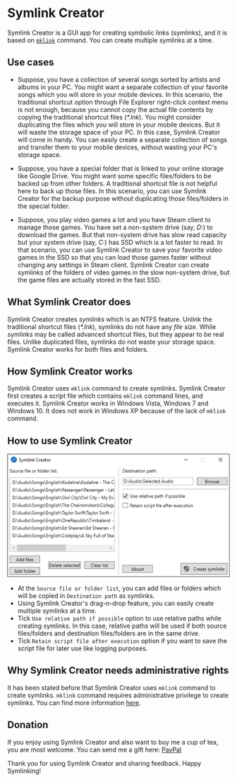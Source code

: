 # Symlink Creator
Symlink Creator is a GUI app for creating symbolic links (symlinks), and it is based on [`mklink`](https://learn.microsoft.com/en-us/windows-server/administration/windows-commands/mklink) command. You can create multiple symlinks at a time.

## Use cases
- Suppose, you have a collection of several songs sorted by artists and albums in your PC. You might want a separate collection of your favorite songs which you will store in your mobile devices. In this scenario, the traditional shortcut option through File Explorer right-click context menu is not enough, because you cannot copy the actual file contents by copying the traditional shortcut files (*\*.lnk*). You might consider duplicating the files which you will store in your mobile devices. But it will waste the storage space of your PC. In this case, Symlink Creator will come in handy. You can easily create a separate collection of songs and transfer them to your mobile devices, without wasting your PC's storage space.

- Suppose, you have a special folder that is linked to your online storage like Google Drive. You might want some specific files/folders to be backed up from other folders. A traditional shortcut file is not helpful here to back up those files. In this scenario, you can use Symlink Creator for the backup purpose without duplicating those files/folders in the special folder.

- Suppose, you play video games a lot and you have Steam client to manage those games. You have set a non-system drive (say, *D:*) to download the games. But that non-system drive has slow read capacity but your system drive (say, *C:*) has SSD which is a lot faster to read. In that scenario, you can use Symlink Creator to save your favorite video games in the SSD so that you can load those games faster without changing any settings in Steam client. Symlink Creator can create symlinks of the folders of video games in the slow non-system drive, but the game files are actually stored in the fast SSD.

## What Symlink Creator does
Symlink Creator creates *symlinks* which is an NTFS feature. Unlink the traditional shortcut files (*\*.lnk*), symlinks do not have any *file size*. While symlinks may be called advanced shortcut files, but they appear to be real files. Unlike duplicated files, symlinks do not waste your storage space. Symlink Creator works for both files and folders.

## How Symlink Creator works
Symlink Creator uses `mklink` command to create symlinks. Symlink Creator first creates a script file which contains `mklink` command lines, and executes it. Symlink Creator works in Windows Vista, Windows 7 and Windows 10. It does not work in Windows XP because of the lack of `mklink` command.

## How to use Symlink Creator
![Screenshot](SymlinkCreator/_ReadMe/Screenshot.png "Screenshot of Symlink Creator")
- At the `Source file or folder list`, you can add files or folders which will be copied in `Destination path` as symlinks.
- Using Symlink Creator's drag-n-drop feature, you can easily create multiple symlinks at a time.
- Tick `Use relative path if possible` option to use relative paths while creating symlinks. In this case, relative paths will be used if both source files/folders and destination files/folders are in the same drive.
- Tick `Retain script file after execution` option if you want to save the script file for later use like logging purposes.

## Why Symlink Creator needs administrative rights
It has been stated before that Symlink Creator uses `mklink` command to create symlinks. `mklink` command requires administrative privilege to create symlinks. You can find more information [here](https://learn.microsoft.com/en-us/windows/security/threat-protection/security-policy-settings/create-symbolic-links).

## Donation
If you enjoy using Symlink Creator and also want to buy me a cup of tea, you are most welcome. You can send me a gift here: [PayPal](https://paypal.me/arnobpl)

Thank you for using Symlink Creator and sharing feedback. Happy Symlinking!
